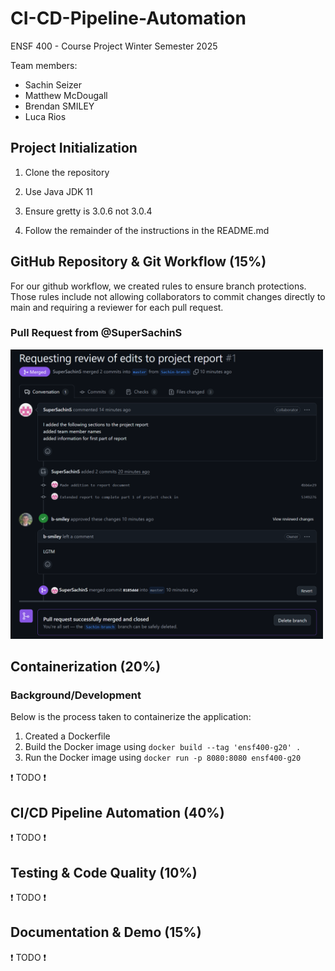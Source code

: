 # CI-CD-Pipeline-Automation

ENSF 400 - Course Project
Winter Semester 2025

Team members:

- Sachin Seizer
- Matthew McDougall
- Brendan SMILEY
- Luca Rios

## Project Initialization

1. Clone the repository

2. Use Java JDK 11

3. Ensure gretty is 3.0.6 not 3.0.4
4. Follow the remainder of the instructions in the README.md

## GitHub Repository & Git Workflow (15%)

For our github workflow, we created rules to ensure branch protections. Those rules include not allowing collaborators to commit changes directly to main and requiring a reviewer for each pull request.

### Pull Request from @SuperSachinS

<img src="report-media\PullRequest-Sachin.png" width=500>

## Containerization (20%)

### Background/Development

Below is the process taken to containerize the application:

1. Created a Dockerfile
2. Build the Docker image using `docker build --tag 'ensf400-g20' .`
3. Run the Docker image using `docker run -p 8080:8080 ensf400-g20`

❗ TODO ❗

## CI/CD Pipeline Automation (40%)

❗ TODO ❗

## Testing & Code Quality (10%)

❗ TODO ❗

## Documentation & Demo (15%)

❗ TODO ❗
